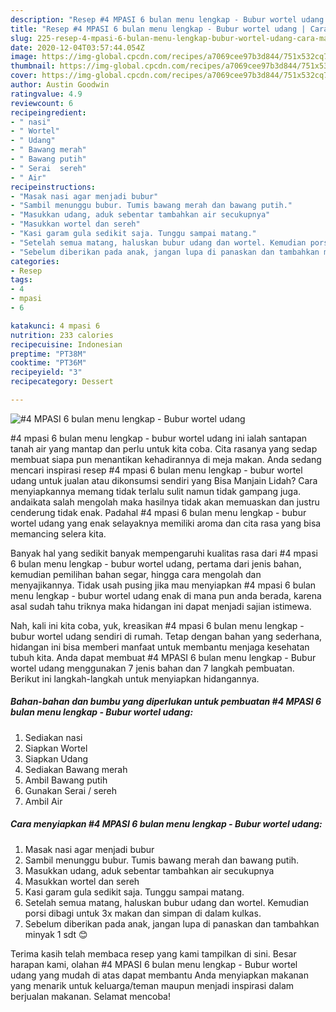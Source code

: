 ```yaml
---
description: "Resep #4 MPASI 6 bulan menu lengkap - Bubur wortel udang | Cara Masak #4 MPASI 6 bulan menu lengkap - Bubur wortel udang Yang Sempurna"
title: "Resep #4 MPASI 6 bulan menu lengkap - Bubur wortel udang | Cara Masak #4 MPASI 6 bulan menu lengkap - Bubur wortel udang Yang Sempurna"
slug: 225-resep-4-mpasi-6-bulan-menu-lengkap-bubur-wortel-udang-cara-masak-4-mpasi-6-bulan-menu-lengkap-bubur-wortel-udang-yang-sempurna
date: 2020-12-04T03:57:44.054Z
image: https://img-global.cpcdn.com/recipes/a7069cee97b3d844/751x532cq70/4-mpasi-6-bulan-menu-lengkap-bubur-wortel-udang-foto-resep-utama.jpg
thumbnail: https://img-global.cpcdn.com/recipes/a7069cee97b3d844/751x532cq70/4-mpasi-6-bulan-menu-lengkap-bubur-wortel-udang-foto-resep-utama.jpg
cover: https://img-global.cpcdn.com/recipes/a7069cee97b3d844/751x532cq70/4-mpasi-6-bulan-menu-lengkap-bubur-wortel-udang-foto-resep-utama.jpg
author: Austin Goodwin
ratingvalue: 4.9
reviewcount: 6
recipeingredient:
- " nasi"
- " Wortel"
- " Udang"
- " Bawang merah"
- " Bawang putih"
- " Serai  sereh"
- " Air"
recipeinstructions:
- "Masak nasi agar menjadi bubur"
- "Sambil menunggu bubur. Tumis bawang merah dan bawang putih."
- "Masukkan udang, aduk sebentar tambahkan air secukupnya"
- "Masukkan wortel dan sereh"
- "Kasi garam gula sedikit saja. Tunggu sampai matang."
- "Setelah semua matang, haluskan bubur udang dan wortel. Kemudian porsi dibagi untuk 3x makan dan simpan di dalam kulkas."
- "Sebelum diberikan pada anak, jangan lupa di panaskan dan tambahkan minyak 1 sdt 😊"
categories:
- Resep
tags:
- 4
- mpasi
- 6

katakunci: 4 mpasi 6 
nutrition: 233 calories
recipecuisine: Indonesian
preptime: "PT38M"
cooktime: "PT36M"
recipeyield: "3"
recipecategory: Dessert

---
```



![#4 MPASI 6 bulan menu lengkap - Bubur wortel udang](https://img-global.cpcdn.com/recipes/a7069cee97b3d844/751x532cq70/4-mpasi-6-bulan-menu-lengkap-bubur-wortel-udang-foto-resep-utama.jpg)


#4 mpasi 6 bulan menu lengkap - bubur wortel udang ini ialah santapan tanah air yang mantap dan perlu untuk kita coba. Cita rasanya yang sedap membuat siapa pun menantikan kehadirannya di meja makan.
Anda sedang mencari inspirasi resep #4 mpasi 6 bulan menu lengkap - bubur wortel udang untuk jualan atau dikonsumsi sendiri yang Bisa Manjain Lidah? Cara menyiapkannya memang tidak terlalu sulit namun tidak gampang juga. andaikata salah mengolah maka hasilnya tidak akan memuaskan dan justru cenderung tidak enak. Padahal #4 mpasi 6 bulan menu lengkap - bubur wortel udang yang enak selayaknya memiliki aroma dan cita rasa yang bisa memancing selera kita.

Banyak hal yang sedikit banyak mempengaruhi kualitas rasa dari #4 mpasi 6 bulan menu lengkap - bubur wortel udang, pertama dari jenis bahan, kemudian pemilihan bahan segar, hingga cara mengolah dan menyajikannya. Tidak usah pusing jika mau menyiapkan #4 mpasi 6 bulan menu lengkap - bubur wortel udang enak di mana pun anda berada, karena asal sudah tahu triknya maka hidangan ini dapat menjadi sajian istimewa.




Nah, kali ini kita coba, yuk, kreasikan #4 mpasi 6 bulan menu lengkap - bubur wortel udang sendiri di rumah. Tetap dengan bahan yang sederhana, hidangan ini bisa memberi manfaat untuk membantu menjaga kesehatan tubuh kita. Anda dapat membuat #4 MPASI 6 bulan menu lengkap - Bubur wortel udang menggunakan 7 jenis bahan dan 7 langkah pembuatan. Berikut ini langkah-langkah untuk menyiapkan hidangannya.

<!--inarticleads1-->

##### Bahan-bahan dan bumbu yang diperlukan untuk pembuatan #4 MPASI 6 bulan menu lengkap - Bubur wortel udang:

1. Sediakan  nasi
1. Siapkan  Wortel
1. Siapkan  Udang
1. Sediakan  Bawang merah
1. Ambil  Bawang putih
1. Gunakan  Serai / sereh
1. Ambil  Air




<!--inarticleads2-->

##### Cara menyiapkan #4 MPASI 6 bulan menu lengkap - Bubur wortel udang:

1. Masak nasi agar menjadi bubur
1. Sambil menunggu bubur. Tumis bawang merah dan bawang putih.
1. Masukkan udang, aduk sebentar tambahkan air secukupnya
1. Masukkan wortel dan sereh
1. Kasi garam gula sedikit saja. Tunggu sampai matang.
1. Setelah semua matang, haluskan bubur udang dan wortel. Kemudian porsi dibagi untuk 3x makan dan simpan di dalam kulkas.
1. Sebelum diberikan pada anak, jangan lupa di panaskan dan tambahkan minyak 1 sdt 😊




Terima kasih telah membaca resep yang kami tampilkan di sini. Besar harapan kami, olahan #4 MPASI 6 bulan menu lengkap - Bubur wortel udang yang mudah di atas dapat membantu Anda menyiapkan makanan yang menarik untuk keluarga/teman maupun menjadi inspirasi dalam berjualan makanan. Selamat mencoba!
